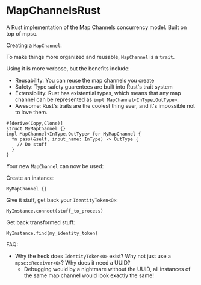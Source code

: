 # MapChannelsRust
A Rust implementation of the Map Channels concurrency model. Built on top of mpsc. 

Creating a `MapChannel`:

To make things more organized and reusable, `MapChannel` is a `trait`.

Using it is more verbose, but the benefits include:
- Reusability: You can reuse the map channels you create
- Safety: Type safety guarentees are built into Rust's trait system
- Extensibility: Rust has existential types, which means that any map channel can be represented as `impl MapChannel<InType,OutType>`.
- Awesome: Rust's traits are the coolest thing ever, and it's impossible not to love them. 

```
#[derive(Copy,Clone)]
struct MyMapChannel {}
impl MapChannel<InType,OutType> for MyMapChannel {
  fn pass(&self, input_name: InType) -> OutType {
    // Do stuff
  }
}
```

Your new `MapChannel` can now be used:

Create an instance:

```
MyMapChannel {}
```

Give it stuff, get back your `IdentityToken<O>`:

`MyInstance.connect(stuff_to_process)`

Get back transformed stuff:

`MyInstance.find(my_identity_token)`

FAQ:
- Why the heck does `IdentityToken<O>` exist? Why not just use a `mpsc::Receiver<O>`? Why does it need a UUID?
  - Debugging would by a nightmare without the UUID, all instances of the same map channel would look exactly the same!
